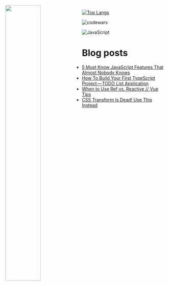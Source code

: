 <img align="left" width="47%" src="https://github-readme-stats.vercel.app/api?username=jaosn60810&show_icons=true&theme=radical"/>

[![Top Langs](https://github-readme-stats.vercel.app/api/top-langs/?username=jaosn60810&layout=compact)](https://github.com/jaosn60810/github-readme-stats)

![codewars](https://www.codewars.com/users/JasonChain/badges/large)

![JavaScript](https://img.shields.io/badge/javascript-%23323330.svg?style=for-the-badge&logo=javascript&logoColor=%23F7DF1E)

# Blog posts
<!-- BLOG-POST-LIST:START -->
- [5 Must Know JavaScript Features That Almost Nobody Knows](https://jasonscchien.medium.com/5-must-know-javascript-features-that-almost-nobody-knows-39253d40d4b4?source=rss-2cc1a5b0527b------2)
- [How To Build Your First TypeScript Project — TODO List Application](https://jasonscchien.medium.com/how-to-build-your-first-typescript-project-todo-list-application-66c47059f7a5?source=rss-2cc1a5b0527b------2)
- [When to Use Ref vs. Reactive // Vue Tips](https://jasonscchien.medium.com/when-to-use-ref-vs-reactive-vue-tips-1cf1f2ba7571?source=rss-2cc1a5b0527b------2)
- [CSS Transform Is Dead! Use This Instead](https://jasonscchien.medium.com/css-transform-is-dead-use-this-instead-1295b1cc908e?source=rss-2cc1a5b0527b------2)
<!-- BLOG-POST-LIST:END -->
